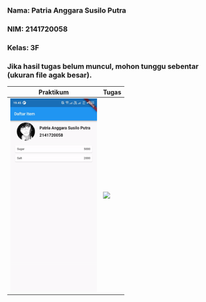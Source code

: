 ### Nama: Patria Anggara Susilo Putra
### NIM: 2141720058
### Kelas: 3F

<h3>
    Jika hasil tugas belum muncul, mohon tunggu sebentar (ukuran file agak besar).
</h3>
<table style="width: 100%">
    <thead>
        <th>Praktikum</th>
        <th>Tugas</th>
    </thead>
    <tbody>
        <tr>
            <td>
                <img src="docs/hasil.gif" style="width: 200px">
            </td>
             <td>
                <img src="docs/tugas.gif" style="width: 200px">
            </td>
        </tr>
    </tbody>
</table>
